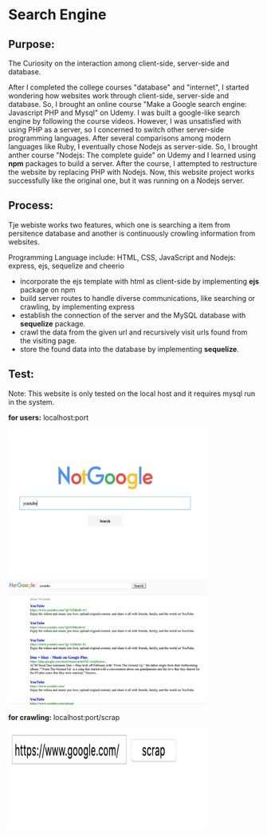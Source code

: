 # Search Engine

## Purpose:

The Curiosity on the interaction among client-side, server-side and database.

After I completed the college courses "database" and "internet", I started wondering how websites work through client-side, server-side and database. So, I brought an online course "Make a Google search engine: Javascript PHP and Mysql" on Udemy. I was built a google-like search engine by following the course videos. However, I was unsatisfied with using PHP as a server, so I concerned to switch other server-side programming languages. After several comparisons among modern languages like Ruby, I eventually chose Nodejs as server-side. So, I brought anther course "Nodejs: The complete guide" on Udemy and I learned using **npm** packages to build a server. After the course, I attempted to restructure the website by replacing PHP with Nodejs. Now, this website project works successfully like the original one, but it was running on a Nodejs server.

## Process:

Tje webiste works two features, which one is searching a item from persitence database and another is continuously crowling information from websites.

Programming Language include:  HTML, CSS, JavaScript and Nodejs: express, ejs, sequelize and cheerio

- incorporate the ejs template with html as client-side by implementing **ejs** package on npm
- build server routes to handle diverse communications, like searching or crawling, by implementing express
- establish the connection of the server and the MySQL database with **sequelize** package.
- crawl the data from the given url and recursively visit urls found from the visiting page.
- store the found data into the database by implementing **sequelize**.


## Test:

Note: This website is only tested on the local host and it requires mysql run in the system.

**for users:** localhost:port

<img src='https://github.com/lxy878/search_engine/blob/master/showcase_img/mainPage.png' width='400' height='300' alt='main page' />
<img src='https://github.com/lxy878/search_engine/blob/master/showcase_img/resultPage.png' width='400' height='250' alt='result page' />

**for crawling:** localhost:port/scrap

<img src='https://github.com/lxy878/search_engine/blob/master/showcase_img/cralwer.png' width='400' height='200' alt='cralwer page' />
